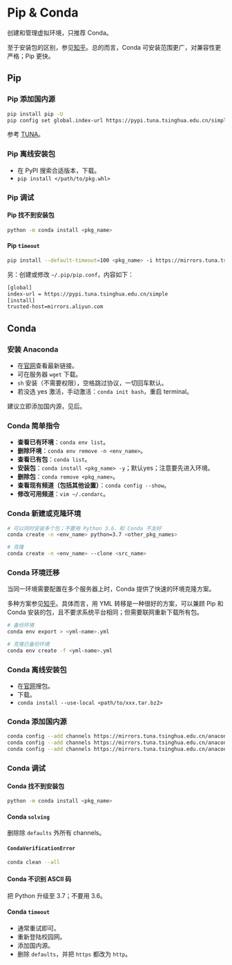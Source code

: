 # Pip & Conda

创建和管理虚拟环境，只推荐 Conda。

至于安装包的区别，参见[知乎](https://www.zhihu.com/question/395145313/answer/1230725052)。总的而言，Conda 可安装范围更广，对兼容性更严格；Pip 更快。

## Pip

### Pip 添加国内源

```bash
pip install pip -U
pip config set global.index-url https://pypi.tuna.tsinghua.edu.cn/simple
```

参考 [TUNA](https://mirrors.tuna.tsinghua.edu.cn/help/pypi/)。

### Pip 离线安装包

- 在 PyPI 搜索合适版本，下载。
- `pip install </path/to/pkg.whl>`

### Pip 调试

#### Pip 找不到安装包

```bash
python -m conda install <pkg_name>
```

#### Pip `timeout`

```bash
pip install --default-timeout=100 <pkg_name> -i https://mirrors.tuna.tsinghua.edu.cn/pypi/web/simple/
```

另：创建或修改 `~/.pip/pip.conf`，内容如下：

```txt
[global]
index-url = https://pypi.tuna.tsinghua.edu.cn/simple
[install]
trusted-host=mirrors.aliyun.com
```

## Conda

### 安装 Anaconda

- 在[官网](https://repo.anaconda.com/archive/)查看最新链接。
- 可在服务器 `wget` 下载。
- `sh` 安装（不需要权限），空格跳过协议，一切回车默认。
- 若没选 yes 激活，手动激活：`conda init bash`，重启 terminal。

建议立即添加国内源，见后。

### Conda 简单指令

- **查看已有环境**：`conda env list`。
- **删除环境**：`conda env remove -n <env_name>`。
- **查看已有包**：`conda list`。
- **安装包**：`conda install <pkg_name> -y`；默认yes；注意要先进入环境。
- **删除包**：`conda remove <pkg_name>`。
- **查看现有频道（包括其他设置）**：`conda config --show`。
- **修改可用频道**：`vim ~/.condarc`。

### Conda 新建或克隆环境

```bash
# 可以同时安装多个包；不要用 Python 3.6，和 Conda 不友好
conda create -n <env_name> python=3.7 <other_pkg_names>

# 克隆
conda create -n <env_name> --clone <src_name>
```

### Conda 环境迁移

当同一环境需要配置在多个服务器上时，Conda 提供了快速的环境克隆方案。

多种方案参见[知乎](https://zhuanlan.zhihu.com/p/87344422)。具体而言，用 YML 转移是一种很好的方案，可以兼顾 Pip 和 Conda 安装的包，且不要求系统平台相同；但需要联网重新下载所有包。

```bash
# 备份环境
conda env export > <yml-name>.yml

# 克隆已备份环境
conda env create -f <yml-name>.yml
```

### Conda 离线安装包

- 在[官网](https://anaconda.org/anaconda/repo)搜包。
- 下载。
- `conda install --use-local <path/to/xxx.tar.bz2>`

### Conda 添加国内源

```bash
conda config --add channels https://mirrors.tuna.tsinghua.edu.cn/anaconda/pkgs/free/
conda config --add channels https://mirrors.tuna.tsinghua.edu.cn/anaconda/cloud/conda-forge
conda config --add channels https://mirrors.tuna.tsinghua.edu.cn/anaconda/cloud/msys2/
```

### Conda 调试

#### Conda 找不到安装包

```bash
python -m conda install <pkg_name>
```

#### Conda `solving`

删除除 `defaults` 外所有 channels。

#### `CondaVerificationError`

```bash
conda clean --all
```

#### Conda 不识别 ASCII 码

把 Python 升级至 3.7；不要用 3.6。

#### Conda `timeout`

- 通常重试即可。
- 重新登陆校园网。
- 添加国内源。
- 删除 `defaults`，并把 `https` 都改为 `http`。
